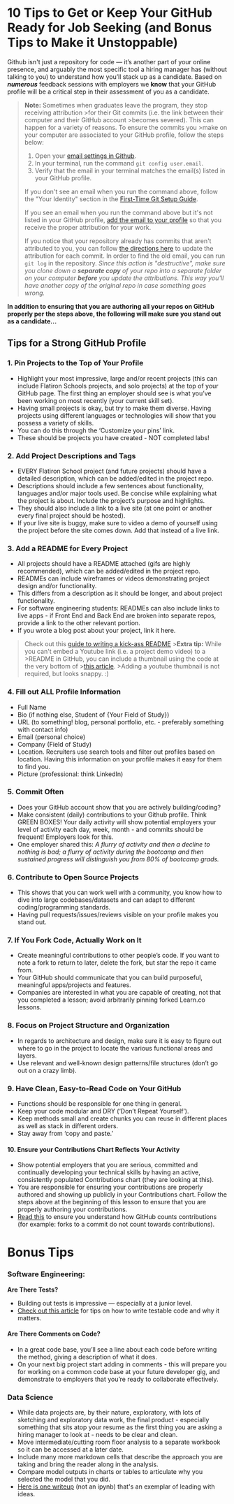 # 10 Tips to Get or Keep Your GitHub Ready for Job Seeking (and Bonus Tips to Make it Unstoppable)

Github isn't just a repository for code — it’s another part of your online presence, and arguably the most specific tool a hiring manager has (without talking to you) to understand how you’ll stack up as a candidate. Based on _**numerous**_ feedback sessions with employers we **know** that your GitHub profile will be a critical step in their assessment of you as a candidate.

> **Note:** Sometimes when graduates leave the program, they stop receiving attribution >for their Git commits (i.e. the link between their computer and their GitHub account >becomes severed). This can happen for a variety of reasons. To ensure the commits you >make on your computer are associated to your GitHub profile, follow the steps below:
>
> 1. Open your [email settings in Github](https://github.com/settings/emails).
> 2. In your terminal, run the command `git config user.email`.
> 3. Verify that the email in your terminal matches the email(s) listed in your GitHub profile.
>
> If you don't see an email when you run the command above, follow the "Your Identity" section in the [First-Time Git Setup Guide](https://git-scm.com/book/en/v2/Getting-Started-First-Time-Git-Setup#_your_identity).
>
> If you see an email when you run the command above but it's not listed in your GitHub profile, [add the email to your profile](https://github.com/settings/emails#email_label) so that you receive the proper attribution for your work.
>
> If you notice that your repository already has commits that aren't attributed to you, you can follow [the directions here](https://help.github.com/en/articles/changing-author-info) to update the attribution for each commit. In order to find the old email, you can run `git log` in the repository. _Since this action is "destructive", make sure you clone down a **separate copy** of your repo into a separate folder on your computer **before** you update the attributions. This way you'll have another copy of the original repo in case something goes wrong._

**In addition to ensuring that you are authoring all your repos on GitHub properly per the steps above, the following will make sure you stand out as a candidate...**

## Tips for a Strong GitHub Profile

### 1. Pin Projects to the Top of Your Profile

- Highlight your most impressive, large and/or recent projects (this can include Flatiron Schools projects, and solo projects) at the top of your GitHub page. The first thing an employer should see is what you’ve been working on most recently (your current skill set).
- Having small projects is okay, but try to make them diverse. Having projects using different languages or technologies will show that you possess a variety of skills.
- You can do this through the ‘Customize your pins’ link.
- These should be projects you have created - NOT completed labs!

### 2. Add Project Descriptions and Tags

- EVERY Flatiron School project (and future projects) should have a detailed description, which can be added/edited in the project repo.
- Descriptions should include a few sentences about functionality, languages and/or major tools used. Be concise while explaining what the project is about. Include the project’s purpose and highlights.
- They should also include a link to a live site (at one point or another every final project should be hosted).
- If your live site is buggy, make sure to video a demo of yourself using the project before the site comes down. Add that instead of a live link.

### 3. Add a README for Every Project

- All projects should have a README attached (gifs are highly recommended), which can be added/edited in the project repo.
- READMEs can include wireframes or videos demonstrating project design and/or functionality.
- This differs from a description as it should be longer, and about project functionality.
- For software engineering students: READMEs can also include links to live apps - if Front End and Back End are broken into separate repos, provide a link to the other relevant portion.
- If you wrote a blog post about your project, link it here.

> Check out this [guide to writing a kick-ass README](https://medium.com/@meakaakka/>a-beginners-guide-to-writing-a-kickass-readme-7ac01da88ab3) >**Extra tip:** While you can't embed a Youtube link (i.e. a project demo video) to a >README in GitHub, you can include a thumbnail using the code at the very bottom of >[this article](https://github.com/adam-p/markdown-here/wiki/Markdown-Cheatsheet#links). >Adding a youtube thumbnail is not required, but looks snappy. :)

### 4. Fill out ALL Profile Information

- Full Name
- Bio (if nothing else, Student of {Your Field of Study})
- URL (to something! blog, personal portfolio, etc. - preferably something with contact info)
- Email (personal choice)
- Company (Field of Study)
- Location. Recruiters use search tools and filter out profiles based on location. Having this information on your profile makes it easy for them to find you.
- Picture (professional: think LinkedIn)

### 5. Commit Often

- Does your GitHub account show that you are actively building/coding?
- Make consistent (daily) contributions to your Github profile. Think GREEN BOXES! Your daily activity will show potential employers your level of activity each day, week, month - and commits should be frequent! Employers look for this.
- One employer shared this: _A flurry of activity and then a decline to nothing is bad; a flurry of activity during the bootcamp and then sustained progress will distinguish you from 80% of bootcamp grads._

### 6. Contribute to Open Source Projects

- This shows that you can work well with a community, you know how to dive into large codebases/datasets and can adapt to different coding/programming standards.
- Having pull requests/issues/reviews visible on your profile makes you stand out.

### 7. If You Fork Code, Actually Work on It

- Create meaningful contributions to other people’s code. If you want to note a fork to return to later, delete the fork, but star the repo it came from.
- Your GitHub should communicate that you can build purposeful, meaningful apps/projects and features.
- Companies are interested in what you are capable of creating, not that you completed a lesson; avoid arbitrarily pinning forked Learn.co lessons.

### 8. Focus on Project Structure and Organization

- In regards to architecture and design, make sure it is easy to figure out where to go in the project to locate the various functional areas and layers.
- Use relevant and well-known design patterns/file structures (don’t go out on a crazy limb).

### 9. Have Clean, Easy-to-Read Code on Your GitHub

- Functions should be responsible for one thing in general.
- Keep your code modular and DRY (‘Don’t Repeat Yourself’).
- Keep methods small and create chunks you can reuse in different places as well as stack in different orders.
- Stay away from ‘copy and paste.’

#### 10. Ensure your Contributions Chart Reflects Your Activity

- Show potential employers that you are serious, committed and continually developing your technical skills by having an active, consistently populated Contributions chart (they are looking at this).
- You are responsible for ensuring your contributions are properly authored and showing up publicly in your Contributions chart. Follow the steps above at the beginning of this lesson to ensure that you are properly authoring your contributions.
- [Read this](https://help.github.com/en/github/setting-up-and-managing-your-github-profile/why-are-my-contributions-not-showing-up-on-my-profile) to ensure you understand how GitHub counts contributions (for example: forks to a commit do not count towards contributions).

# Bonus Tips

### Software Engineering:

**Are There Tests?**

- Building out tests is impressive — especially at a junior level.
- [Check out this article](https://www.toptal.com/qa/how-to-write-testable-code-and-why-it-matters) for tips on how to write testable code and why it matters.

#### Are There Comments on Code?

- In a great code base, you’ll see a line about each code before writing the method, giving a description of what it does.
- On your next big project start adding in comments - this will prepare you for working on a common code base at your future developer gig, and demonstrate to employers that you’re ready to collaborate effectively.

### Data Science

- While data projects are, by their nature, exploratory, with lots of sketching and exploratory data work, the final product - especially something that sits atop your resume as the first thing you are asking a hiring manager to look at - needs to be clear and clean.
- Move intermediate/cutting room floor analysis to a separate workbook so it can be accessed at a later date.
- Include many more markdown cells that describe the approach you are taking and bring the reader along in the analysis.
- Compare model outputs in charts or tables to articulate why you selected the model that you did.
- [Here is one writeup](https://towardsdatascience.com/custom-loss-functions-for-gradient-boosting-f79c1b40466d) (not an ipynb) that's an exemplar of leading with ideas.
